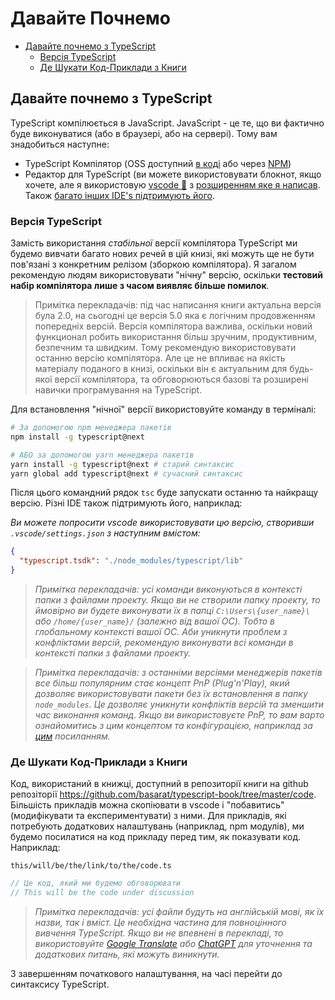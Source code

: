 # Давайте Почнемо


* [Давайте почнемо з TypeScript](getting-started.md#давайте-почнемо-з-typescript)
  * [Версія TypeScript](getting-started.md#версія-typescript)
  * [Де Шукати Код-Приклади з Книги](getting-started.md#де-шукати-код-приклади-з-книги)

## Давайте почнемо з TypeScript

TypeScript компілюється в JavaScript. JavaScript - це те, що ви фактично буде виконуватися (або в браузері, або на сервері). Тому вам знадобиться наступне:

* TypeScript Компілятор (OSS доступний [в коді](https://github.com/Microsoft/TypeScript/) або через [NPM](https://www.npmjs.com/package/typescript))
* Редактор для TypeScript (ви можете використовувати блокнот, якщо хочете, але я використовую [vscode 🌹](https://code.visualstudio.com/) з [розширенням яке я написав](https://marketplace.visualstudio.com/items?itemName=basarat.god). Також [багато інших IDE's підтримують його](https://github.com/Microsoft/TypeScript/wiki/TypeScript-Editor-Support).

### Версія TypeScript

Замість використання _стабільної_ версії компілятора TypeScript ми будемо вивчати багато нових речей в цій книзі, які можуть ще не бути пов'язані з конкретним релізом (зборкою компілятора). Я загалом рекомендую людям використовувати "нічну" версію, оскільки **тестовий набір компілятора лише з часом виявляє більше помилок**.

> Примітка перекладачів: під час написання книги актуальна версія була 2.0, на сьогодні це версія 5.0 яка є логічним продовженням попередніх версій. Версія компілятора важлива, оскільки новий функционал робить використання більш зручним, продуктивним, безпечним та швидким. Тому рекомендую використовувати останню версію компілятора. Але це не впливає на якість матеріалу поданого в книзі, оскільки він є актуальним для будь-якої версії компілятора, та обговорюються базові та розширені навички програмування на TypeScript.

Для встановлення "нічної" версії використовуйте команду в терміналі:

```bash
# За допомогою npm менеджера пакетів
npm install -g typescript@next

# АБО за допомогою yarn менеджера пакетів
yarn install -g typescript@next # старий синтаксис
yarn global add typescript@next # сучасний синтаксис
```

Після цього командний рядок `tsc` буде запускати останню та найкращу версію. Різні IDE також підтримують його, наприклад:

*Ви можете попросити vscode використовувати цю версію, створивши `.vscode/settings.json` з наступним вмістом:*

```json
{
  "typescript.tsdk": "./node_modules/typescript/lib"
}
```

> *Примітка перекладачів: усі команди виконуються в контексті папки з файлами проекту. Якщо ви не створили папку проекту, то ймовірно ви будете виконувати їх в папці `C:\Users\{user_name}\` або `/home/{user_name}/` (залежно від вашої ОС). Тобто в глобальному контексті вашої ОС. Аби уникнути проблем з конфліктами версій, рекомендую виконувати всі команди в контексті папки з файлами проекту.*

> *Примітка перекладачів: з останніми версіями менеджерів пакетів все більш популярним стає концепт PnP (Plug'n'Play), який дозволяє використовувати пакети без їх встановлення в папку `node_modules`. Це дозволяє уникнути конфліктів версій та зменшити час виконання команд. Якщо ви використовуєте PnP, то вам варто ознайомитись з цим концептом та конфігурацією, наприклад за [цим](https://medium.com/swlh/getting-started-with-yarn-2-and-typescript-43321a3acdee) посиланням.*

### Де Шукати Код-Приклади з Книги

Код, використаний в книжці, доступний в репозиторії книги на github репозіторії https://github.com/basarat/typescript-book/tree/master/code. Більшість прикладів можна скопіювати в vscode і "побавитись" (модифікувати та експериментувати) з ними. Для прикладів, які потребують додаткових налаштувань (наприклад, npm модулів), ми будемо посилатися на код прикладу перед тим, як показувати код. Наприклад:

`this/will/be/the/link/to/the/code.ts`

```ts
// Це код, який ми будемо обговорювати
// This will be the code under discussion
```

> *Примітка перекладачів: усі файли будуть на англійській мові, як їх назви, так і вміст. Це необхідна частина для повноцінного вивчення TypeScript. Якщо ви не впевнені в перекладі, то використовуйте [Google Translate](https://translate.google.com/) або [ChatGPT](https://openai.com/blog/chatgpt) для уточнення та додаткових питань, які можуть виникнути.*

З завершенням початкового налаштування, на часі перейти до синтаксису TypeScript.